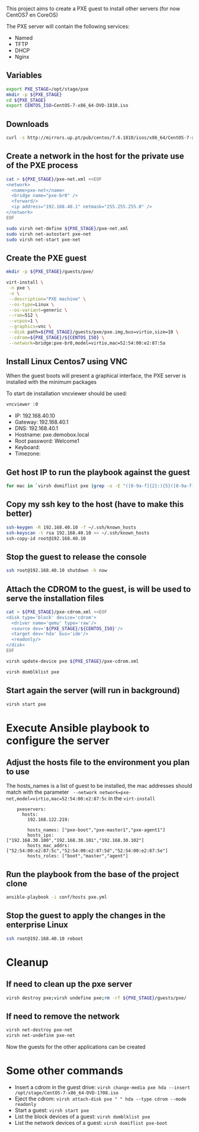 This project aims to create a PXE guest to install other servers (for now CentOS7 en CoreOS)

The PXE server will contain the following services:
* Named
* TFTP
* DHCP
* Nginx

## Variables
```bash
export PXE_STAGE=/opt/stage/pxe
mkdir -p ${PXE_STAGE}
cd ${PXE_STAGE}
export CENTOS_ISO=CentOS-7-x86_64-DVD-1810.iso
```
## Downloads
```bash
curl -s http://mirrors.up.pt/pub/centos/7.6.1810/isos/x86_64/CentOS-7-x86_64-DVD-1810.iso -O ${PXE_STAGE}/CentOS-7-x86_64-DVD-1810.iso
```

## Create a network in the host for the private use of the PXE process
```bash
cat > ${PXE_STAGE}/pxe-net.xml <<EOF
<network>
  <name>pxe-net</name>
  <bridge name="pxe-br0" />
  <forward/>
  <ip address="192.168.40.1" netmask="255.255.255.0" />
</network>
EOF
```

```bash
sudo virsh net-define ${PXE_STAGE}/pxe-net.xml
sudo virsh net-autostart pxe-net
sudo virsh net-start pxe-net
```

## Create  the PXE guest
```bash
mkdir -p ${PXE_STAGE}/guests/pxe/

virt-install \
 -n pxe \
 -v \
 --description="PXE machine" \
 --os-type=Linux \
 --os-variant=generic \
 --ram=512 \
 --vcpus=1 \
 --graphics=vnc \
 --disk path=${PXE_STAGE}/guests/pxe/pxe.img,bus=virtio,size=10 \
 --cdrom=${PXE_STAGE}/${CENTOS_ISO} \
 --network=bridge:pxe-br0,model=virtio,mac=52:54:00:e2:87:5a
```
 
## Install  Linux Centos7 using VNC
When the guest boots will present a graphical interface, the PXE server is installed with the minimum packages

To start de installation vncviewer should be used:
```bash
vncviewer :0
```

* IP: 192.168.40.10
* Gateway: 192.168.40.1
* DNS: 192.168.40.1
* Hostname: pxe.demobox.local
* Root password: Welcome1
* Keyboard: <choose yours>
* Timezone: <choose yours>

## Get host IP to run the playbook against the guest
```bash
for mac in `virsh domiflist pxe |grep -o -E "([0-9a-f]{2}:){5}([0-9a-f]{2})"` ; do  ip n  |grep $mac  |grep -o -P "^\d{1,3}\.\d{1,3}\.\d{1,3}\.\d{1,3}" ; done
```

## Copy my ssh key to the host (have to make this better)
```bash
ssh-keygen -R 192.168.40.10 -f ~/.ssh/known_hosts
ssh-keyscan -t rsa 192.168.40.10 >> ~/.ssh/known_hosts
ssh-copy-id root@192.168.40.10
```

## Stop the guest to release the console
```bash
ssh root@192.168.40.10 shutdown -h now
```

## Attach the CDROM to the guest, is will be used to serve the installation files 
```bash
cat > ${PXE_STAGE}/pxe-cdrom.xml <<EOF
<disk type='block' device='cdrom'>
  <driver name='qemu' type='raw'/>
  <source dev='${PXE_STAGE}/${CENTOS_ISO}'/>
  <target dev='hda' bus='ide'/>
  <readonly/>
</disk>
EOF

virsh update-device pxe ${PXE_STAGE}/pxe-cdrom.xml

virsh domblklist pxe
```

## Start again the server (will run in background)
```bash
virsh start pxe
```

# Execute Ansible playbook to configure the server

## Adjust the hosts file to the environment you plan to use
The hosts_names is a list of guest to be installed, the mac addresses should match with the parameter ` --network network=pxe-net,model=virtio,mac=52:54:00:e2:87:5c` in the `virt-install`

```
    pxeservers:
      hosts:
        192.168.122.219:
        
        hosts_names: ["pxe-boot","pxe-master1","pxe-agent1"]
        hosts_ips: ["192.168.30.100","192.168.30.101","192.168.30.102"]
        hosts_mac_addrs: ["52:54:00:e2:87:5c","52:54:00:e2:87:5d","52:54:00:e2:87:5e"]
        hosts_roles: ["boot","master","agent"]
```

## Run the playbook from the base of the project clone
```bash
ansible-playbook -i conf/hosts pxe.yml
```

## Stop the guest to apply the changes in the enterprise Linux
```bash
ssh root@192.168.40.10 reboot
```

# Cleanup

## If need to clean up the pxe server

```bash
virsh destroy pxe;virsh undefine pxe;rm -rf ${PXE_STAGE}/guests/pxe/
```

## If need to remove the network
```bash
virsh net-destroy pxe-net
virsh net-undefine pxe-net
```

Now the guests for the other applications can be created

# Some other commands

* Insert a cdrom in the guest drive: `virsh change-media pxe hda --insert /opt/stage/CentOS-7-x86_64-DVD-1708.iso`
* Eject the cdrom: `virsh attach-disk pxe " " hda --type cdrom --mode readonly`
* Start a guest: `virsh start pxe`
* List the block devices of a guest: `virsh domblklist pxe`
* List the network devices of a guest: `virsh domiflist pxe-boot`


